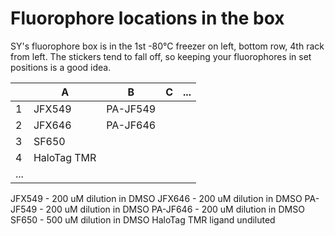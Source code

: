 # Fluorophore locations in the box
SY's fluorophore box is in the 1st -80&deg;C freezer on left, bottom row, 4th rack from left. The stickers tend to fall off, so keeping your fluorophores in set positions is a good idea.

|               | A             | B             | C             | ...           | 
| ------------- | ------------- | ------------- | ------------- | ------------- |
| 1             | JFX549        | PA-JF549      |               |               |
| 2             | JFX646        | PA-JF646      |               |               |
| 3             | SF650         |               |               |               |
| 4             | HaloTag TMR   |               |               |               |
| ...           |               |               |               |               |

JFX549 - 200 uM dilution in DMSO
JFX646 - 200 uM dilution in DMSO
PA-JF549 - 200 uM dilution in DMSO
PA-JF646 - 200 uM dilution in DMSO
SF650 - 500 uM dilution in DMSO
HaloTag TMR ligand undiluted
